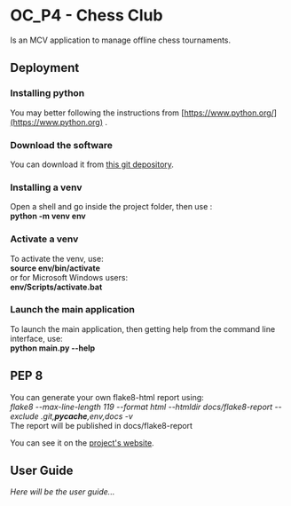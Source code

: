 # OC_P4 - Chess Club

Is an MCV application to manage offline chess tournaments.

## Deployment

### Installing python

You may better following the instructions from [https://www.python.org/](https://www.python.org) .

### Download the software

You can download it from [this git depository](https://github.com/cGIfl300/OC_P4).

### Installing a venv

Open a shell and go inside the project folder, then use :  
**python -m venv env**

### Activate a venv

To activate the venv, use:  
**source env/bin/activate**  
or for Microsoft Windows users:  
**env/Scripts/activate.bat**

### Launch the main application

To launch the main application, then getting help from the command line interface, use:  
**python main.py --help**

## PEP 8

You can generate your own flake8-html report using:  
*flake8 --max-line-length 119 --format html --htmldir docs/flake8-report --exclude .git,__pycache__,env,docs -v*  
The report will be published in docs/flake8-report

You can see it on the [project's website](https://cgifl300.github.io/OC_P4/).

## User Guide

*Here will be the user guide...*  